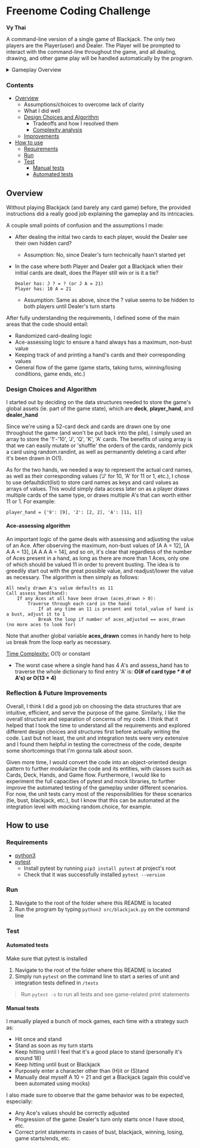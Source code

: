 # Freenome Coding Challenge
**Vy Thai**

A command-line version of a single game of Blackjack. The only two players are the Player(user) and 
Dealer. The Player will be prompted to interact with the command-line throughout the game, and all dealing,
drawing, and other game play will be handled automatically by the program.


<details>
    <summary>Gameplay Overview</summary>
    
    1. Deal initial cards (two cards to each player)
    2. Display initial hands (hiding dealer's second card and score)
    3. Prompt user (Hit or Stand?)
        * Hit: add card to hand (check if busted)
        * Stand: end turn
        * show updated hand and value
        * repeat until player has stood, won (score == 21), or busted (score > 21)
    4. Dealer plays (if player has neither busted nor won)
        * print dealer's full hand, score
        * dealer keeps hitting until score >= 17
    5. Decide and report the winner, including hands and scores where relevant
</details>

### Contents
* [Overview](#overview)
    * Assumptions/choices to overcome lack of clarity
    * What I did well
    * [Design Choices and Algorithm](#design)
        * Tradeoffs and how I resolved them
        * [Complexity analysis](#complexity-analysis)
    * [Improvements](#improvements)
* [How to use](#how-to-use)
    * [Requirements](#requirements)
    * [Run](#run)
    * [Test](#test)
        * [Manual tests](#manual-tests)
        * [Automated tests](#automated-tests)

## Overview
Without playing Blackjack (and barely any card game) before, the provided instructions did a really 
good job explaining the gameplay and its intricacies.

A couple small points of confusion and the assumptions I made:

* After dealing the initial two cards to each player, would the Dealer see their own hidden card?

    * Assumption: No, since Dealer's turn technically hasn't started yet

* In the case where both Player and Dealer got a Blackjack when their initial cards are dealt,
does the Player still win or is it a tie?
    ```
    Dealer has: J ? = ? (or J A = 21)
    Player has: 10 A = 21
    ```
   * Assumption: Same as above, since the ? value seems to be hidden to both players until Dealer's turn
starts

After fully understanding the requirements, I defined some of the main areas that the code should 
entail:

* Randomized card-dealing logic
* Ace-assessing logic to ensure a hand always has a maximum, non-bust value
* Keeping track of and printing a hand's cards and their corresponding values
* General flow of the game (game starts, taking turns, winning/losing conditions, game ends, etc.)


### Design Choices and Algorithm
I started out by deciding on the data structures needed to store the game's global assets (ie. part of 
the game state), which are **deck**, **player_hand**, and **dealer_hand**

Since we're using a 52-card deck and cards are drawn one by one throughout the game (and won't be put
back into the pile), I simply used an array to store the '1'-'10', 'J', 'Q', 'K', 'A' cards. The benefits
of using array is that we can easily mutate or 'shuffle' the orders of the cards, randomly pick a 
card using random.randint, as well as permanently deleting a card after it's been drawn in O(1).

As for the two hands, we needed a way to represent the actual card names, as well as their corresponding
values ('J' for 10, 'A' for 11 or 1, etc.), I chose to use defaultdict(list) to store card names as
keys and card values as arrays of values. This would simply data access later on as a player draws 
multiple cards of the same type, or draws multiple A's that can worth either 11 or 1. For example:

    player_hand = {'9': [9], '2': [2, 2], 'A': [11, 1]}
    
#### Ace-assessing algorithm
An important logic of the game deals with assessing and adjusting the value of an Ace. After observing
the maximum, non-bust values of [A A = 12], [A A A = 13], [A A A A = 14], and so on, it's clear that
regardless of the number of Aces present in a hand, as long as there are more than 1 Aces, only one
of which should be valued 11 in order to prevent busting. The idea is to greedily start out with
the great possible value, and readjust/lower the value as necessary. The algorithm is then simply as follows:

    All newly drawn A's value defaults as 11
    Call assess_hand(hand):
        If any Aces at all have been drawn (aces_drawn > 0):
            Traverse through each card in the hand:
                If at any time an 11 is present and total_value of hand is a bust, adjust it to 1
                Break the loop if number of aces_adjusted == aces_drawn (no more aces to look for)

Note that another global variable **aces_drawn** comes in handy here to help us break from the loop early
as necessary.

<ins>Time Complexity:</ins> O(1) or constant
   * The worst case where a single hand has 4 A's and assess_hand has to traverse 
the whole dictionary to find entry 'A' is: **O(# of card type * # of A's) or O(13 * 4)**

### Reflection & Future Improvements
Overall, I think I did a good job on choosing the data structures that are intuitive, efficient, and 
serve the purpose of the game. Similarly, I like the overall structure and separation of concerns of 
my code. I think that it helped that I took the time to understand all the requirements and explored 
different design choices and structures first before actually writing the code. Last but not least, 
the unit and integration tests were very extensive and I found them helpful in testing the correctness 
of the code, despite some shortcomings that I'm gonna talk about soon.

Given more time, I would convert the code into an object-oriented design pattern to further modularize
the code and its entities, with classes such as Cards, Deck, Hands, and Game flow. Furthermore, I would
like to experiment the full capacities of pytest and mock libraries, to further improve the automated 
testing of the gameplay under different scenarios. For now, the unit tests carry most of the 
responsibilities for these scenarios (tie, bust, blackjack, etc.), but I know that this can be automated at
the integration level with mocking random.choice, for example. 

## How to use
### Requirements
* [python3](https://www.python.org/downloads/)
* [pytest](https://pypi.org/project/pytest/)
    * Install pytest by running `pip3 install pytest` at project's root
    * Check that it was successfully installed `pytest --version`
    
### Run
1. Navigate to the root of the folder where this README is located
2. Run the program by typing `python3 src/blackjack.py` on the command line

### Test
#### Automated tests
Make sure that pytest is installed

1. Navigate to the root of the folder where this README is located
2. Simply run `pytest` on the command line to start a series of unit and integration tests defined in `/tests`
> Run `pytest -s` to run all tests and see game-related print statements

#### Manual tests
I manually played a bunch of mock games, each time with a strategy such as:
* Hit once and stand
* Stand as soon as my turn starts
* Keep hitting until I feel that it's a good place to stand (personally it's around 18)
* Keep hitting until bust or Blackjack
* Purposely enter a character other than (H)it or (S)tand
* Manually deal myself A 10 = 21 and get a Blackjack (again this could've been automated using mocks)

I also made sure to observe that the game behavior was to be expected, especially:
* Any Ace's values should be correctly adjusted
* Progression of the game: Dealer's turn only starts once I have stood, etc.
* Correct print statements in cases of bust, blackjack, winning, losing, game starts/ends, etc.
